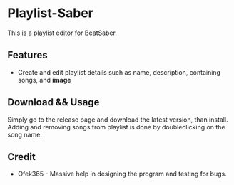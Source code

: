 # Playlist-Saber
This is a playlist editor for BeatSaber.

## Features

- Create and edit playlist details such as name, description, containing songs, and **image**

## Download && Usage
Simply go to the release page and download the latest version, than install.
Adding and removing songs from playlist is done by doubleclicking on the song name.

## Credit 

- Ofek365 - Massive help in designing the program and testing for bugs.
